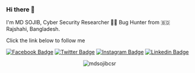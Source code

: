 ### Hi there 👋



I'm MD SOJIB, Cyber Security Researcher 🧑‍💻️ Bug Hunter from 🇧🇩 Rajshahi, Bangladesh.

Click the link below to follow me

[![Facebook Badge](https://img.shields.io/badge/-MDSOJIB-1877F2?style=flat-square&labelColor=1877F2&logo=facebook&logoColor=white&link=https://facebook.com/mdsojibcsr1)](https://facebook.com/mdsojibcsr1) [![Twitter Badge](https://img.shields.io/badge/-MDSOJIB-1ca0f1?style=flat-square&labelColor=1ca0f1&logo=twitter&logoColor=white&link=https://twitter.com/mdsojibcsr)](https://twitter.com/mdsojibcsr) [![Instagram Badge](https://img.shields.io/badge/-MDSOJIB-E4405F?style=flat-square&labelColor=E4405F&logo=instagram&logoColor=white&link=https://instagram.com/mdsojibcsr)](https://instagram.com/mdsojibcsr) [![Linkedin Badge](https://img.shields.io/badge/-MDSOJIB-blue?style=flat-square&logo=Linkedin&logoColor=white&link=https://www.linkedin.com/in/mdsojibcsr/)](https://www.linkedin.com/in/mdsojibcsr/) 

<p align="middle"> <img src="https://komarev.com/ghpvc/?username=mdsojibcsr&label=Profile%20views&color=0e75b6&style=flat" alt="mdsojibcsr" /> </p>












